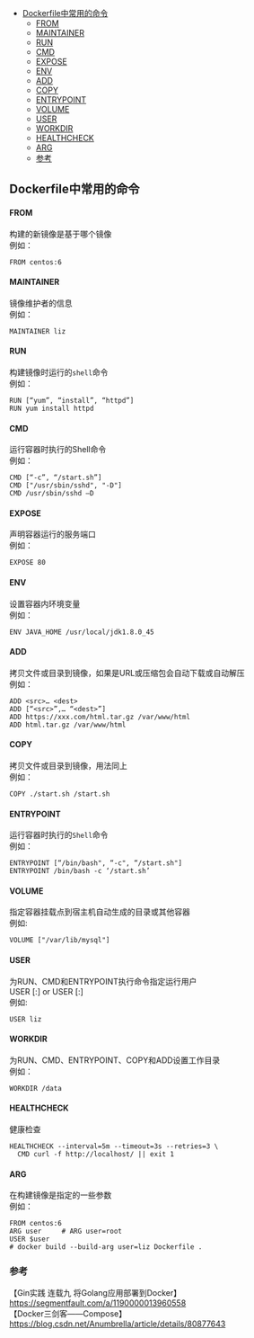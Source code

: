<!-- START doctoc generated TOC please keep comment here to allow auto update -->
<!-- DON'T EDIT THIS SECTION, INSTEAD RE-RUN doctoc TO UPDATE -->

- [Dockerfile中常用的命令](#dockerfile%E4%B8%AD%E5%B8%B8%E7%94%A8%E7%9A%84%E5%91%BD%E4%BB%A4)
    - [FROM](#from)
    - [MAINTAINER](#maintainer)
    - [RUN](#run)
    - [CMD](#cmd)
    - [EXPOSE](#expose)
    - [ENV](#env)
    - [ADD](#add)
    - [COPY](#copy)
    - [ENTRYPOINT](#entrypoint)
    - [VOLUME](#volume)
    - [USER](#user)
    - [WORKDIR](#workdir)
    - [HEALTHCHECK](#healthcheck)
    - [ARG](#arg)
  - [参考](#%E5%8F%82%E8%80%83)

<!-- END doctoc generated TOC please keep comment here to allow auto update -->

## Dockerfile中常用的命令

#### FROM 

构建的新镜像是基于哪个镜像   
例如：  
````
FROM centos:6 
````

#### MAINTAINER

镜像维护者的信息  
例如：  
````
MAINTAINER liz
````

#### RUN

构建镜像时运行的`shell`命令  
例如：  
````
RUN [“yum”, “install”, “httpd”]  
RUN yum install httpd  
````

#### CMD 

运行容器时执行的Shell命令  
例如：  
````
CMD [“-c”, “/start.sh”]  
CMD ["/usr/sbin/sshd", "-D"]  
CMD /usr/sbin/sshd –D  
````

#### EXPOSE

声明容器运行的服务端口  
例如：  
````
EXPOSE 80
````

#### ENV

设置容器内环境变量  
例如：  
````
ENV JAVA_HOME /usr/local/jdk1.8.0_45
````

#### ADD

拷贝文件或目录到镜像，如果是URL或压缩包会自动下载或自动解压  
例如：  
````
ADD <src>… <dest>
ADD [“<src>”,… “<dest>”]
ADD https://xxx.com/html.tar.gz /var/www/html
ADD html.tar.gz /var/www/html
```` 

#### COPY 

拷贝文件或目录到镜像，用法同上  
例如：  
````
COPY ./start.sh /start.sh 
````

#### ENTRYPOINT

运行容器时执行的`Shell`命令  
例如：  
````
ENTRYPOINT [“/bin/bash", “-c", “/start.sh"]
ENTRYPOINT /bin/bash -c ‘/start.sh’
````

#### VOLUME

指定容器挂载点到宿主机自动生成的目录或其他容器  
例如:  
````
VOLUME ["/var/lib/mysql"]
````

#### USER

为RUN、CMD和ENTRYPOINT执行命令指定运行用户  
USER <user>[:<group>] or USER <UID>[:<GID>]  
例如:
````
USER liz
````

#### WORKDIR

为RUN、CMD、ENTRYPOINT、COPY和ADD设置工作目录  
例如：
````
WORKDIR /data
````

#### HEALTHCHECK

健康检查
````
HEALTHCHECK --interval=5m --timeout=3s --retries=3 \
  CMD curl -f http://localhost/ || exit 1
````

#### ARG

在构建镜像是指定的一些参数  
例如：
````
FROM centos:6
ARG user     # ARG user=root
USER $user
# docker build --build-arg user=liz Dockerfile .
````



### 参考
【Gin实践 连载九 将Golang应用部署到Docker】https://segmentfault.com/a/1190000013960558   
【Docker三剑客——Compose】https://blog.csdn.net/Anumbrella/article/details/80877643  